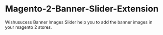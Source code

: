# Magento-2-Banner-Slider-Extension
Wishusucess Banner Images Slider help you to add the banner images in your magento 2 stores.
